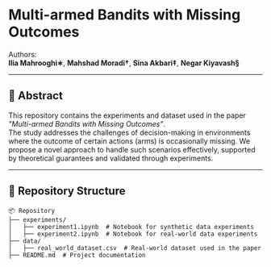 # Multi-armed Bandits with Missing Outcomes  

Authors:  
**Ilia Mahrooghi∗**, **Mahshad Moradi†**, **Sina Akbari‡**, **Negar Kiyavash§**

---

## 📄 Abstract  

This repository contains the experiments and dataset used in the paper *"Multi-armed Bandits with Missing Outcomes"*.  
The study addresses the challenges of decision-making in environments where the outcome of certain actions (arms) is occasionally missing. We propose a novel approach to handle such scenarios effectively, supported by theoretical guarantees and validated through experiments.

---

## 📂 Repository Structure  

```plaintext
📦 Repository  
├── experiments/  
│   ├── experiment1.ipynb  # Notebook for synthetic data experiments  
│   ├── experiment2.ipynb  # Notebook for real-world data experiments  
├── data/  
│   ├── real_world_dataset.csv  # Real-world dataset used in the paper  
├── README.md  # Project documentation  
